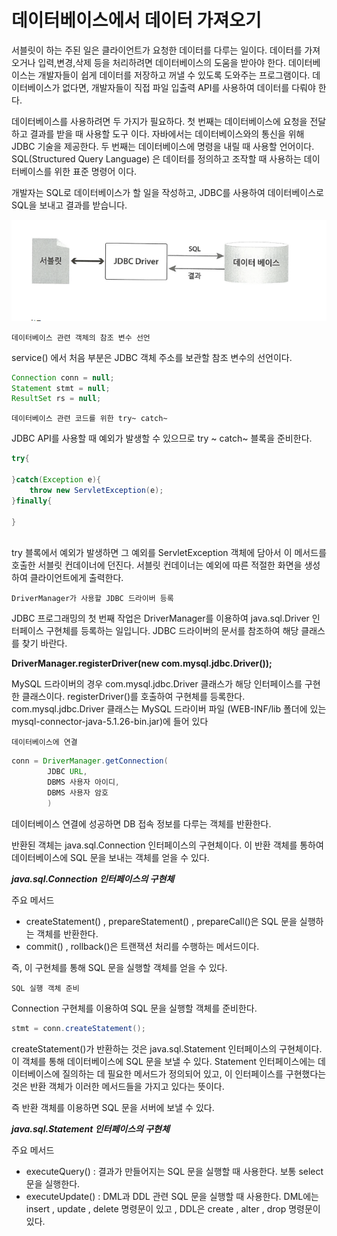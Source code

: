 # 데이터베이스에서 데이터 가져오기

서블릿이 하는 주된 일은 클라이언트가 요청한 데이터를 다루는 일이다.
데이터를 가져오거나 입력,변경,삭제 등을 처리하려면 데이터베이스의 도움을 받아야 한다.
데이터베이스는 개발자들이 쉽게 데이터를 저장하고 꺼낼 수 있도록 도와주는 프로그램이다.
데이터베이스가 없다면, 개발자들이 직접 파일 입출력 API를 사용하여 데이터를 다뤄야 한다.

데이터베이스를 사용하려면 두 가지가 필요하다. 첫 번째는 데이터베이스에 요청을 전달하고
결과를 받을 때 사용할 도구 이다. 자바에서는 데이터베이스와의 통신을 위해 JDBC 기술을 제공한다.
두 번째는 데이터베이스에 명령을 내릴 때 사용할 언어이다. SQL(Structured Query Language)
은 데이터를 정의하고 조작할 때 사용하는 데이터베이스를 위한 표준 명령어 이다.

개발자는 SQL로 데이터베이스가 할 일을 작성하고, JDBC를 사용하여 데이터베이스로
SQL을 보내고 결과를 받습니다. 

![img.png](img.png)

`데이터베이스 관련 객체의 참조 변수 선언`

service() 에서 처음 부분은 JDBC 객체 주소를 보관할 참조 변수의 선언이다.

```java
Connection conn = null;
Statement stmt = null;
ResultSet rs = null;
```

`데이터베이스 관련 코드를 위한 try~ catch~`

JDBC API를 사용할 때 예외가 발생할 수 있으므로 try ~ catch~ 블록을 준비한다. 

```java
try{

}catch(Exception e){
    throw new ServletException(e);
}finally{
    
}
        
```

try 블록에서 예외가 발생하면 그 예외를 ServletException 객체에 담아서 이 메서드를 호출한 서블릿 컨데이너에 
던진다. 서블릿 컨데이너는 예외에 따른 적절한 화면을 생성하여 클라이언트에게 출력한다.

`DriverManager가 사용할 JDBC 드라이버 등록`

JDBC 프로그래밍의 첫 번째 작업은 DriverManager를 이용하여 java.sql.Driver 인터페이스 구현체를 등록하는 일입니다.
JDBC 드라이버의 문서를 참조하여 해당 클래스를 찾기 바란다.

__DriverManager.registerDriver(new com.mysql.jdbc.Driver());__


MySQL 드라이버의 경우 com.mysql.jdbc.Driver 클래스가 해당 인터페이스를 구현한  클래스이다.
registerDriver()를 호출하여 구현체를 등록한다. com.mysql.jdbc.Driver 클래스는 MySQL 드라이버 파일
(WEB-INF/lib 폴더에 있는 mysql-connector-java-5.1.26-bin.jar)에 들어 있다



`데이터베이스에 연결`

```java
conn = DriverManager.getConnection(
        JDBC URL,
        DBMS 사용자 아이디,
        DBMS 사용자 암호
        )
```


데이터베이스 연결에 성공하면 DB 접속 정보를 다루는 객체를 반환한다.

반환된 객체는 java.sql.Connection 인터페이스의 구현체이다. 이 반환 객체를 통하여 데이터베이스에 SQL 문을
보내는 객체를 얻을 수 있다.

*__java.sql.Connection 인터페이스의 구현체__*

주요 메서드
- createStatement() , prepareStatement() , prepareCall()은 SQL 문을 실행하는 객체를 반환한다.
- commit() , rollback()은 트랜잭션 처리를 수행하는 메서드이다.

즉, 이 구현체를 통해 SQL 문을 실행할 객체를 얻을 수 있다.


`SQL 실행 객체 준비`

Connection 구현체를 이용하여 SQL 문을 실행할 객체를 준비한다.

```java
stmt = conn.createStatement();
```

createStatement()가 반환하는 것은 java.sql.Statement 인터페이스의 구현체이다. 이 객체를 통해 데이터베이스에
SQL 문을 보낼 수 있다. Statement 인터페이스에는 데이터베이스에 질의하는 데 필요한 메서드가 정의되어 있고,
이 인터페이스를 구현했다는 것은 반환 객체가 이러한 메서드들을 가지고 있다는 뜻이다.

즉 반환 객체를 이용하면 SQL 문을 서버에 보낼 수 있다.

*__java.sql.Statement 인터페이스의 구현체__*

주요 메서드

- executeQuery() : 결과가 만들어지는 SQL 문을 실행할 때 사용한다. 보통 select 문을 실행한다.
- executeUpdate() : DML과 DDL 관련 SQL 문을 실행할 때 사용한다. DML에는 insert , update , delete 명령문이
있고 , DDL은 create , alter , drop 명령문이 있다.
